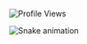 ![Profile Views](https://komarev.com/ghpvc/?username=Resad-d&style=flat-square&color=blue)

![Snake animation](https://github.com/Resad-d/Resad-d/blob/output/github-snake.svg)
